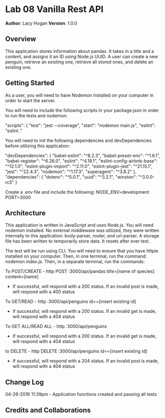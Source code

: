 # Lab 08 Vanilla Rest API
**Author**: Lacy Hogan
**Version**: 1.0.0

## Overview
This application stores information about pandas. It takes in a title and a content, and assigns it an ID using Node.js UUID. A user can create a new penguin, retrieve an existing one, retrieve all stored ones, and delete an existing one.

## Getting Started
As a user, you will need to have Nodemon installed on your computer in order to start the server.

You will need to include the following scripts in your package.json in order to run the tests and nodemon:

 "scripts": {
    "test": "jest --coverage",
    "start": "nodemon main.js",
    "eslint": "eslint ."

You will need to init the following dependencies and devDependencies before utilizing this application:

  "devDependencies": {
    "babel-eslint": "^8.2.3",
    "babel-preset-env": "^1.6.1",
    "babel-register": "^6.26.0",
    "eslint": "^4.19.1",
    "eslint-config-airbnb-base": "^12.1.0",
    "eslint-plugin-import": "^2.11.0",
    "eslint-plugin-jest": "^21.15.1",
    "jest": "^22.4.3",
    "nodemon": "^1.17.3",
    "superagent": "^3.8.2"
  },
  "dependencies": {
    "dotenv": "^5.0.1",
    "uuid": "^3.2.1",
    "winston": "^3.0.0-rc5"
  }

Create a .env file and include the following:
NODE_ENV=development
PORT=3000

## Architecture
This application is written in JavaScript and uses Node.js. You will need nodemon installed. No external middleware was utilized, they were written internally to this application: body-parser, router, and url-parser. A storage file has been written to temporarily store data. It resets after ever test.  

The test will be run using CLI. You will need to ensure that you have httpie installed on your computer. Then, in one terminal, run the command: nodemon index.js. Then, in a separate terminal, run the commands:

To POST/CREATE - http POST :3000/api/pandas title=[name of species] content=[name] 

- If successful, will respond with a 200 status. If an invalid post is made, will respond with a 400 status

To GET/READ - http :3000/api/penguins id==[insert existing id]

- If successful, will respond with a 200 status. If an invalid get is made, will respond with a 404 status

To GET ALL/READ ALL - http :3000/api/penguins

- If successful, will respond with a 200 status. If an invalid get is made, will respond with a 404 status

to DELETE - http DELETE :3000/api/penguins id==[insert existing id]

- If successful, will respond with a 204 status. If an invalid post is made, will respond with a 404 status

## Change Log
04-26-2018 11:39pm - Application functions created and passing all tests

## Credits and Collaborations
